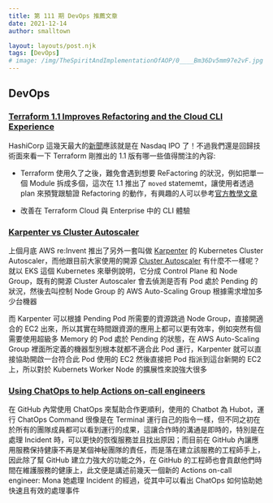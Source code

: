 ```yaml
---
title: 第 111 期 DevOps 推薦文章
date: 2021-12-14
author: smalltown

layout: layouts/post.njk
tags: [DevOps]
# image: /img/TheSpiritAndImplementationOfAOP/0____Bm36Dv5mm97e2vF.jpg
---
```


## DevOps

<!-- summary -->
### [Terraform 1.1 Improves Refactoring and the Cloud CLI Experience](https://www.hashicorp.com/blog/terraform-1-1-improves-refactoring-and-the-cloud-cli-experience)

HashiCorp 這幾天最大的[新聞](https://seekingalpha.com/article/4474505-hashicorp-could-be-the-worst-ipo-of-the-year)應該就是在 Nasdaq IPO 了！不過我們還是回歸技術面來看一下 Terraform 剛推出的 1.1 版有哪一些值得關注的內容:

- Terraform 使用久了之後，難免會遇到想要 ReFactoring 的狀況，例如把單一個 Module 拆成多個，這次在 1.1 推出了 `moved` statememt，讓使用者透過 plan 來預覽跟驗證 Refactoring 的動作，有興趣的人可以參考[官方教學文章](https://learn.hashicorp.com/tutorials/terraform/move-config)

- 改善在 Terraform Cloud 與 Enterprise 中的 CLI 體驗

<!-- summary -->
### [Karpenter vs Cluster Autoscaler](https://towardsdev.com/karpenter-vs-cluster-autoscaler-dd877b91629b)

上個月底 AWS re:Invent 推出了另外一套叫做 [Karpenter](https://github.com/aws/karpenter) 的 Kubernetes Cluster Autoscaler，而他跟目前大家使用的開源 [Cluster Autoscaler](https://github.com/kubernetes/autoscaler) 有什麼不一樣呢？就以 EKS 這個 Kubernetes 來舉例說明，它分成 Control Plane 和 Node Group，既有的開源 Cluster Autoscaler 會去偵測是否有 Pod 處於 Pending 的狀況，然後去叫控制 Node Group 的 AWS Auto-Scaling Group 根據需求增加多少台機器

而 Karpenter 可以根據 Pending Pod 所需要的資源跳過 Node Group，直接開適合的 EC2 出來，所以其實在時間跟資源的應用上都可以更有效率，例如突然有個需要使用超級多 Memory 的 Pod 處於 Pending 的狀態，在 AWS Auto-Scaling Group 裡面所定義的機器型別根本就都不適合此 Pod 運行，Karpenter 就可以直接協助開啟一台符合此 Pod 使用的 EC2 然後直接把 Pod 指派到這台新開的 EC2 上，所以對於 Kubernets Worker Node 的擴展性來說強大很多

### [Using ChatOps to help Actions on-call engineers](https://github.blog/2021-12-01-using-chatops-to-help-actions-on-call-engineers/)

在 GitHub 內常使用 ChatOps 來幫助合作更順利，使用的 Chatbot 為 Hubot，運行 ChatOps Command 很像是在 Terminal 運行自己的指令一樣，但不同之初在於所有的團隊成員都可以看到運行的成果，這讓合作時的溝通是即時的，特別是在處理 Incident 時，可以更快的恢復服務並且找出原因；而目前在 GitHub 內讓應用服務保持健康不再是某個神秘團隊的責任，而是落在建立該服務的工程師手上，因此除了幫 GitHub 建立力強大的功能之外，在 GitHub 的工程師也會貢獻他們時間在維護服務的健康上，此文便是講述前幾天一個新的 Actions on-call engineer: Mona 她處理 Incident 的經過，從其中可以看出 ChatOps 如何協助她快速且有效的處理事件
